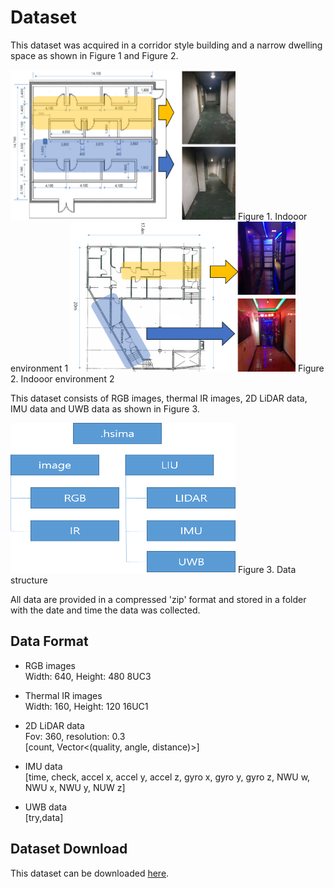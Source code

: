 # Dataset
This dataset was acquired in a corridor style building and a narrow dwelling space as shown in Figure 1 and Figure 2.

<img src="Indoor_environment_1.png"  width="360" height="240">
Figure 1. Indooor environment 1

<img src="Indoor_environment_2.png"  width="360" height="240">
Figure 2. Indooor environment 2   
  
This dataset consists of RGB images, thermal IR images, 2D LiDAR data, IMU data and UWB data as shown in Figure 3.  

<img src="data_structure.png" width="360" height="240"> 
Figure 3. Data structure  
  
All data are provided in a compressed 'zip' format and stored in a folder with the date and time the data was collected.  

## Data Format
- RGB images  
Width: 640, Height: 480 8UC3  

- Thermal IR images  
Width: 160, Height: 120 16UC1  

- 2D LiDAR data  
Fov: 360, resolution: 0.3  
[count, Vector<(quality, angle, distance)>]  

- IMU data  
[time, check, accel x, accel y, accel z, gyro x, gyro y, gyro z, NWU w, NWU x, NWU y, NUW z]  

- UWB data  
[try,data]  



## Dataset Download
This dataset can be downloaded [here](https://drive.google.com/drive/folders/1pY3LgR_v4fpzPi170MBkokT65ScvDaCa?usp=sharing).



